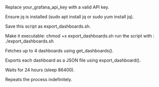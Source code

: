 Replace your_grafana_api_key with a valid API key.

Ensure jq is installed (sudo apt install jq or sudo yum install jq).

Save this script as export_dashboards.sh.

Make it executable: chmod +x export_dashboards.sh
run the script with : ./export_dashboards.sh

Fetches up to 4 dashboards using get_dashboards().

Exports each dashboard as a JSON file using export_dashboard().

Waits for 24 hours (sleep 86400).

Repeats the process indefinitely.